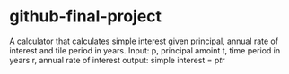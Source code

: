 # github-final-project
A calculator that calculates simple interest given principal, annual rate of interest and tile period in years.
Input:
p, principal amoint
t, time period in years
r, annual rate of interest
output:
simple interest = p*t*r
